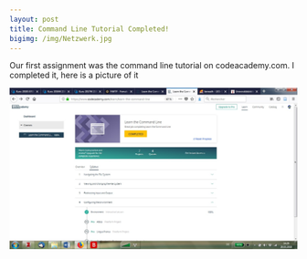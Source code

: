 ```yaml
---
layout: post
title: Command Line Tutorial Completed!
bigimg: /img/Netzwerk.jpg
---
```

Our first assignment was the command line tutorial on codeacademy.com.
I completed it, here is a picture of it


![CommandLine](/img/degenhardt_codeacademy_completed.jpg)
